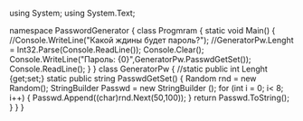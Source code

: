 using System;
using System.Text;

namespace PasswordGenerator
{
    class Progmram
    {
        static void Main()
        {
            //Console.WriteLine("Какой ждины будет пароль?");
            //GeneratorPw.Lenght = Int32.Parse(Console.ReadLine());
            Console.Clear();
            Console.WriteLine("Пароль: {0}",GeneratorPw.PasswdGetSet());
            Console.ReadLine();
        }
    }
    class GeneratorPw
    {
        //static public int Lenght {get;set;}
        static public string PasswdGetSet()
        {
            Random rnd = new Random();
            StringBuilder Passwd = new StringBuilder ();
            for (int i = 0; i< 8; i++)
            {
                Passwd.Append((char)rnd.Next(50,100));
            }
            return Passwd.ToString();
        }
    }
}

